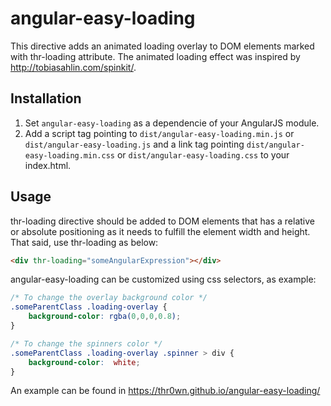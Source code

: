 # angular-easy-loading

This directive adds an animated loading overlay to DOM elements marked with thr-loading attribute. The animated loading effect was inspired by http://tobiasahlin.com/spinkit/.

## Installation

1. Set `angular-easy-loading` as a dependencie of your AngularJS module.
2. Add a script tag pointing to `dist/angular-easy-loading.min.js` or `dist/angular-easy-loading.js` and a link tag pointing `dist/angular-easy-loading.min.css` or `dist/angular-easy-loading.css` to your index.html.

## Usage

thr-loading directive should be added to DOM elements that has a relative or absolute  positioning as it needs to fulfill the element width and height. That said, use thr-loading as below:
```html
<div thr-loading="someAngularExpression"></div>
```
angular-easy-loading can be customized using css selectors, as example:
```css
/* To change the overlay background color */
.someParentClass .loading-overlay {
    background-color: rgba(0,0,0,0.8);
}

/* To change the spinners color */
.someParentClass .loading-overlay .spinner > div {
    background-color:  white;
}
```
An example can be found in https://thr0wn.github.io/angular-easy-loading/ 
